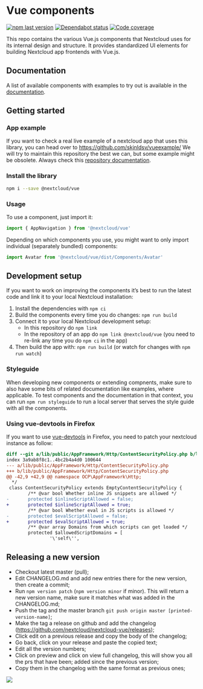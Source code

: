 # Vue components

[![npm last version](https://img.shields.io/npm/v/@nextcloud/vue.svg?style=flat-square)](https://www.npmjs.com/package/@nextcloud/vue)
[![Dependabot status](https://img.shields.io/badge/Dependabot-enabled-brightgreen.svg?longCache=true&style=flat-square&logo=dependabot)](https://dependabot.com)
[![Code coverage](https://img.shields.io/codecov/c/github/nextcloud/nextcloud-vue.svg?style=flat-square)](https://codecov.io/gh/nextcloud/nextcloud-vue/)

This repo contains the various Vue.js components that Nextcloud uses for its internal design and structure. It provides standardized UI elements for building Nextcloud app frontends with Vue.js.

## Documentation

A list of available components with examples to try out is available in the [documentation](https://nextcloud-vue-components.netlify.app).

## Getting started

### App example
If you want to check a real live example of a nextcloud app that uses this library, you can head over to https://github.com/skjnldsv/vueexample/
We will try to maintain this repository the best we can, but some example might be obsolete. Always check this [repository documentation](#documentation).

### Install the library

```bash
npm i --save @nextcloud/vue
```

### Usage

To use a component, just import it:

```js
import { AppNavigation } from '@nextcloud/vue'
```

Depending on which components you use, you might want to only import individual (separately bundled) components:

```js
import Avatar from '@nextcloud/vue/dist/Components/Avatar'
```


## Development setup

If you want to work on improving the components it’s best to run the latest code and link it to your local Nextcloud installation:

1. Install the dependencies with `npm ci`
2. Build the components every time you do changes: `npm run build`
3. Connect it to your local Nextcloud development setup:
    - In this repository do `npm link`
    - In the repository of an app do `npm link @nextcloud/vue` (you need to re-link any time you do `npm ci` in the app)
4. Then build the app with: `npm run build` (or watch for changes with `npm run watch`)

### Styleguide

When developing new components or extending compnents, make sure to also have some bits of related documentation like examples, where applicable.
To test components and the documentation in that context, you can run `npm run styleguide` to run a local server that serves the style guide
with all the components.

### Using vue-devtools in Firefox

If you want to use [vue-devtools](https://github.com/vuejs/vue-devtools) in Firefox, you need to patch your nextcloud instance as follow:

```diff
diff --git a/lib/public/AppFramework/Http/ContentSecurityPolicy.php b/lib/public/AppFramework/Http/ContentSecurityPolicy.php
index 3a9ab8f8c1..4bc2b4a4d0 100644
--- a/lib/public/AppFramework/Http/ContentSecurityPolicy.php
+++ b/lib/public/AppFramework/Http/ContentSecurityPolicy.php
@@ -42,9 +42,9 @@ namespace OCP\AppFramework\Http;
  */
 class ContentSecurityPolicy extends EmptyContentSecurityPolicy {
        /** @var bool Whether inline JS snippets are allowed */
-       protected $inlineScriptAllowed = false;
+       protected $inlineScriptAllowed = true;
        /** @var bool Whether eval in JS scripts is allowed */
-       protected $evalScriptAllowed = false;
+       protected $evalScriptAllowed = true;
        /** @var array Domains from which scripts can get loaded */
        protected $allowedScriptDomains = [
                '\'self\'',
```

## Releasing a new version

- Checkout latest master (pull);
- Edit CHANGELOG.md and add new entries there for the new version, then create a commit;
- Run `npm version patch` (`npm version minor` if minor). This will return a new version name, make sure it matches what was added in the CHANGELOG.md;
- Push the tag and the master branch `git push origin master [printed-version-name]`;
- Make the tag a release on github and add the changelog (https://github.com/nextcloud/nextcloud-vue/releases);
- Click edit on a previous release and copy the body of the changelog;
- Go back, click on your release and paste the copied text;
- Edit all the version numbers;
- Click on preview and click on view full changelog, this will show you all the prs that have been; added since the previous version;
- Copy them in the changelog with the same format as previous ones;

<a href="https://www.netlify.com">
  <img src="https://www.netlify.com/img/global/badges/netlify-dark.svg"/>
</a>
